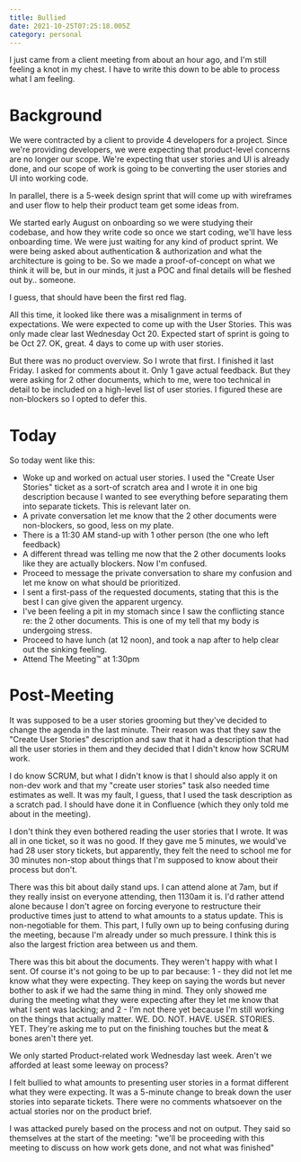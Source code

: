 ```yaml
---
title: Bullied
date: 2021-10-25T07:25:18.005Z
category: personal
---
```

I just came from a client meeting from about an hour ago, and I'm still feeling a knot in my chest. I have to write this down to be able to process what I am feeling.

# Background
We were contracted by a client to provide 4 developers for a project. Since we're providing developers, we were expecting that product-level concerns are no longer our scope. We're expecting that user stories and UI is already done, and our scope of work is going to be converting the user stories and UI into working code. 

In parallel, there is a 5-week design sprint that will come up with wireframes and user flow to help their product team get some ideas from.

We started early August on onboarding so we were studying their codebase, and how they write code so once we start coding, we'll have less onboarding time. We were just waiting for any kind of product sprint. We were being asked about authentication & authorization and what the architecture is going to be. So we made a proof-of-concept on what we think it will be, but in our minds, it just a POC and final details will be fleshed out by.. someone.

I guess, that should have been the first red flag.

All this time, it looked like there was a misalignment in terms of expectations. We were expected to come up with the User Stories. This was only made clear last Wednesday Oct 20. Expected start of sprint is going to be Oct 27. OK, great. 4 days to come up with user stories.

But there was no product overview. So I wrote that first. I finished it last Friday. I asked for comments about it. Only 1 gave actual feedback. 
But they were asking for 2 other documents, which to me, were too technical in detail to be included on a high-level list of user stories. I figured these are non-blockers so I opted to defer this.

# Today
So today went like this:
- Woke up and worked on actual user stories. I used the "Create User Stories" ticket as a sort-of scratch area and I wrote it in one big description because I wanted to see everything before separating them into separate tickets. This is relevant later on.
- A private conversation let me know that the 2 other documents were non-blockers, so good, less on my plate.
- There is a 11:30 AM stand-up with 1 other person (the one who left feedback)
- A different thread was telling me now that the 2 other documents looks like they are actually blockers. Now I'm confused.
- Proceed to message the private conversation to share my confusion and let me know on what should be prioritized.
- I sent a first-pass of the requested documents, stating that this is the best I can give given the apparent urgency.
- I've been feeling a pit in my stomach since I saw the conflicting stance re: the 2 other documents. This is one of my tell that my body is undergoing stress.
- Proceed to have lunch (at 12 noon), and took a nap after to help clear out the sinking feeling.
- Attend The Meeting™ at 1:30pm

# Post-Meeting
It was supposed to be a user stories grooming but they've decided to change the agenda in the last minute. Their reason was that they saw the "Create User Stories" description and saw that it had a description that had all the user stories in them and they decided that I didn't know how SCRUM work.

I do know SCRUM, but what I didn't know is that I should also apply it on non-dev work and that my "create user stories" task also needed time estimates as well. It was my fault, I guess, that I used the task description as a scratch pad. I should have done it in Confluence (which they only told me about in the meeting).

I don't think they even bothered reading the user stories that I wrote. It was all in one ticket, so it was no good. If they gave me 5 minutes, we would've had 28 user story tickets, but apparently, they felt the need to school me for 30 minutes non-stop about things that I'm supposed to know about their process but don't.

There was this bit about daily stand ups. I can attend alone at 7am, but if they really insist on everyone attending, then 1130am it is. I'd rather attend alone because I don't agree on forcing everyone to restructure their productive times just to attend to what amounts to a status update. This is non-negotiable for them. This part, I fully own up to being confusing during the meeting, because I'm already under so much pressure. I think this is also the largest friction area between us and them.

There was this bit about the documents. They weren't happy with what I sent. Of course it's not going to be up to par because:
1 - they did not let me know what they were expecting. They keep on saying the words but never bother to ask if we had the same thing in mind. They only showed me during the meeting what they were expecting after they let me know that what I sent was lacking; and
2 - I'm not there yet because I'm still working on the things that actually matter. WE. DO. NOT. HAVE. USER. STORIES. YET. They're asking me to put on the finishing touches but the meat & bones aren't there yet.

We only started Product-related work Wednesday last week. Aren't we afforded at least some leeway on process?

I felt bullied to what amounts to presenting user stories in a format different what they were expecting. It was a 5-minute change to break down the user stories into separate tickets. There were no comments whatsoever on the actual stories nor on the product brief.

I was attacked purely based on the process and not on output. They said so themselves at the start of the meeting: "we'll be proceeding with this meeting to discuss on how work gets done, and not what was finished"